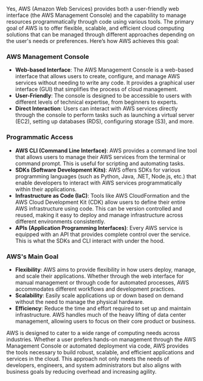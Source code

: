 Yes, AWS (Amazon Web Services) provides both a user-friendly web interface (the AWS Management Console) and the capability to manage resources programmatically through code using various tools. The primary goal of AWS is to offer flexible, scalable, and efficient cloud computing solutions that can be managed through different approaches depending on the user's needs or preferences. Here’s how AWS achieves this goal:

### AWS Management Console
- **Web-based Interface**: The AWS Management Console is a web-based interface that allows users to create, configure, and manage AWS services without needing to write any code. It provides a graphical user interface (GUI) that simplifies the process of cloud management.
- **User-Friendly**: The console is designed to be accessible to users with different levels of technical expertise, from beginners to experts.
- **Direct Interaction**: Users can interact with AWS services directly through the console to perform tasks such as launching a virtual server (EC2), setting up databases (RDS), configuring storage (S3), and more.

### Programmatic Access
- **AWS CLI (Command Line Interface)**: AWS provides a command line tool that allows users to manage their AWS services from the terminal or command prompt. This is useful for scripting and automating tasks.
- **SDKs (Software Development Kits)**: AWS offers SDKs for various programming languages (such as Python, Java, .NET, Node.js, etc.) that enable developers to interact with AWS services programmatically within their applications.
- **Infrastructure as Code (IaC)**: Tools like AWS CloudFormation and the AWS Cloud Development Kit (CDK) allow users to define their entire AWS infrastructure using code. This can be version controlled and reused, making it easy to deploy and manage infrastructure across different environments consistently.
- **APIs (Application Programming Interfaces)**: Every AWS service is equipped with an API that provides complete control over the service. This is what the SDKs and CLI interact with under the hood.

### AWS's Main Goal
- **Flexibility**: AWS aims to provide flexibility in how users deploy, manage, and scale their applications. Whether through the web interface for manual management or through code for automated processes, AWS accommodates different workflows and development practices.
- **Scalability**: Easily scale applications up or down based on demand without the need to manage the physical hardware.
- **Efficiency**: Reduce the time and effort required to set up and maintain infrastructure. AWS handles much of the heavy lifting of data center management, allowing users to focus on their core product or business.

AWS is designed to cater to a wide range of computing needs across industries. Whether a user prefers hands-on management through the AWS Management Console or automated deployment via code, AWS provides the tools necessary to build robust, scalable, and efficient applications and services in the cloud. This approach not only meets the needs of developers, engineers, and system administrators but also aligns with business goals by reducing overhead and increasing agility.